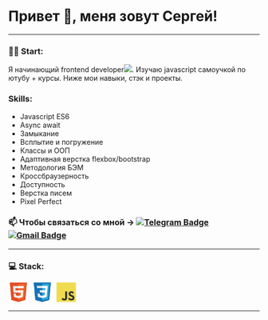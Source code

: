 # Привет 👋, меня зовут Сергей!

---

### :man_technologist: Start:

Я начинающий frontend developer<img src="https://media.giphy.com/media/WUlplcMpOCEmTGBtBW/giphy.gif" width="30px">. Изучаю javascript самоучкой по ютубу + курсы. Ниже мои навыки, стэк и проекты.

### Skills:

-  Javascript ES6
-  Async await
-  Замыкание
-  Всплытие и погружение
-  Классы и ООП
-  Адаптивная верстка flexbox/bootstrap
-  Методология БЭМ
-  Кроссбраузерность
-  Доступность
-  Верстка писем
-  Pixel Perfect

### :mailbox: Чтобы связаться со мной -> [![Telegram Badge](https://img.shields.io/badge/-chebotarev-blue?style=flat&logo=Telegram&logoColor=white)](https://t.me/chibisoff) [![Gmail Badge](https://img.shields.io/badge/-Gmail-red?style=flat&logo=Gmail&logoColor=white)](mailto:chibisoff92@gmail.com)

---

### 💻 Stack:

<div>
  <img src="https://github.com/devicons/devicon/blob/master/icons/html5/html5-original.svg" title="html5" alt="html5" width="40" height="40"/>&nbsp
  <img src="https://github.com/devicons/devicon/blob/master/icons/css3/css3-original.svg" title="css" alt="css" width="40" height="40"/>&nbsp
  <img src="https://github.com/devicons/devicon/blob/master/icons/javascript/javascript-original.svg" title="javascript" alt="javascript" width="40" height="40"/>&nbsp
</div>

---
